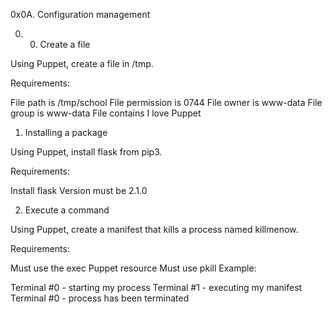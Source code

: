 0x0A. Configuration management

0. 0. Create a file

Using Puppet, create a file in /tmp.

Requirements:

File path is /tmp/school
File permission is 0744
File owner is www-data
File group is www-data
File contains I love Puppet

1. Installing a package

Using Puppet, install flask from pip3.

Requirements:

Install flask
Version must be 2.1.0

2.  Execute a command

Using Puppet, create a manifest that kills a process named killmenow.

Requirements:

Must use the exec Puppet resource
Must use pkill
Example:

Terminal #0 - starting my process
Terminal #1 - executing my manifest
Terminal #0 - process has been terminated
